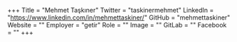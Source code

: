 +++
Title = "Mehmet Taşkıner"
Twitter = "taskinermehmet"
LinkedIn = "https://www.linkedin.com/in/mehmettaskiner/"
GitHub = "mehmettaskiner"
Website = ""
Employer = "getir"
Role = ""
Image = ""
GitLab = ""
Facebook = ""
+++
